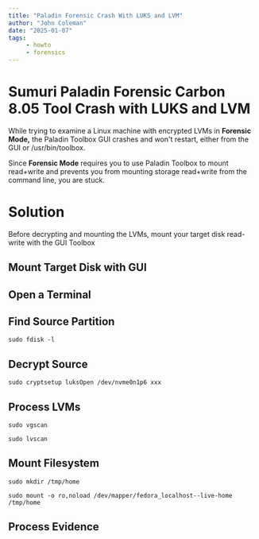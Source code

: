 ```yaml
---
title: "Paladin Forensic Crash With LUKS and LVM"
author: "John Coleman"
date: "2025-01-07"
tags: 
     - howto
     - forensics
---
```


# Sumuri Paladin Forensic Carbon 8.05 Tool Crash with LUKS and LVM
While trying to examine a Linux machine with encrypted LVMs in **Forensic Mode,** the Paladin Toolbox GUI crashes and won't restart, either from the GUI or /usr/bin/toolbox.

Since **Forensic Mode** requires you to use Paladin Toolbox to mount read+write and prevents you from mounting storage read+write from the command line, you are stuck.

# Solution
Before decrypting and mounting the LVMs, mount your target disk read-write with the GUI Toolbox 

## Mount Target Disk with GUI

## Open a Terminal

## Find Source Partition

`sudo fdisk -l`

## Decrypt Source

`sudo cryptsetup luksOpen /dev/nvme0n1p6 xxx`

## Process LVMs

`sudo vgscan`

`sudo lvscan`

## Mount Filesystem 

`sudo mkdir /tmp/home`

`sudo mount -o ro,noload /dev/mapper/fedora_localhost--live-home /tmp/home`

## Process Evidence
